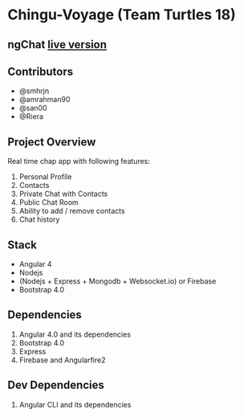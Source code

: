 # Chingu-Voyage (Team Turtles 18)

## ngChat [live version](www.vochat.herokuapp.com)

## Contributors

* @smhrjn
* @amrahman90
* @san00
* @Riera

## Project Overview

Real time chap app with following features:

1. Personal Profile
1. Contacts
1. Private Chat with Contacts
1. Public Chat Room
1. Ability to add / remove contacts
1. Chat history

## Stack

* Angular 4
* Nodejs
* (Nodejs + Express + Mongodb + Websocket.io) or Firebase
* Bootstrap 4.0

## Dependencies

1. Angular 4.0 and its dependencies
1. Bootstrap 4.0
1. Express
1. Firebase and Angularfire2

## Dev Dependencies

1. Angular CLI and its dependencies
